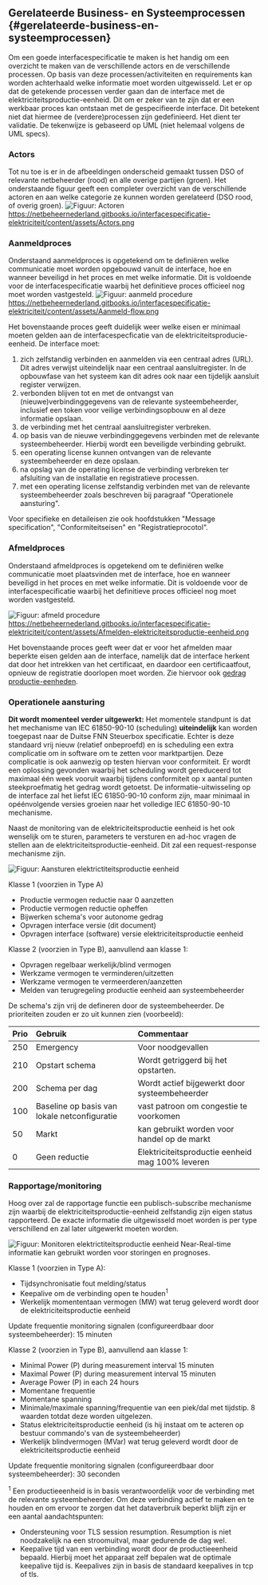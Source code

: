 ## Gerelateerde Business- en Systeemprocessen {#gerelateerde-business-en-systeemprocessen}

Om een goede interfacespecificatie te maken is het handig om een overzicht te maken van de verschillende actors en de verschillende processen. Op basis van deze processen/activiteiten en requirements kan worden achterhaald welke informatie moet worden uitgewisseld. Let er op dat de getekende processen verder gaan dan de interface met de elektriciteitsproductie-eenheid. Dit om er zeker van te zijn dat er een werkbaar proces kan ontstaan met de gespecifieerde interface. Dit betekent niet dat hiermee de (verdere)processen zijn gedefinieerd. Het dient ter validatie. De tekenwijze is gebaseerd op UML (niet helemaal volgens de UML specs).

### Actors
Tot nu toe is er in de afbeeldingen onderscheid gemaakt tussen DSO of relevante netbeheerder (rood) en alle overige partijen (groen). Het onderstaande figuur geeft een completer overzicht van de verschillende actoren en aan welke categorie ze kunnen worden gerelateerd (DSO rood, of overig groen).
![Figuur: Actoren](/assets/Actors.png)
https://netbeheernederland.gitbooks.io/interfacespecificatie-elektriciteit/content/assets/Actors.png

### Aanmeldproces
Onderstaand aanmeldproces is opgetekend om te definiëren welke communicatie moet worden opgebouwd vanuit de interface, hoe en wanneer beveiligd in het proces en met welke informatie. Dit is voldoende voor de interfacespecificatie waarbij het definitieve proces officieel nog moet worden vastgesteld. 
![Figuur: aanmeld procedure](/assets/Aanmeld-flow.png)
https://netbeheernederland.gitbooks.io/interfacespecificatie-elektriciteit/content/assets/Aanmeld-flow.png

Het bovenstaande proces geeft duidelijk weer welke eisen er minimaal moeten gelden aan de interfacespecficatie van de elektriciteitsproducie-eenheid. De interface moet:
1. zich zelfstandig verbinden en aanmelden via een centraal adres (URL). Dit adres verwijst uiteindelijk naar een centraal aansluitregister. In de opbouwfase van het systeem kan dit adres ook naar een tijdelijk aansluit register verwijzen.
2. verbonden blijven tot en met de ontvangst van (nieuwe)verbindinggegevens van de relevante systeembeheerder, inclusief een token voor veilige verbindingsopbouw  en al deze informatie opslaan.
3. de verbinding met het centraal aansluitregister verbreken.
4. op basis van de nieuwe verbindinggegevens verbinden met de relevante systeembeheerder. Hierbij wordt een beveiligde verbinding gebruikt.
5. een operating license kunnen ontvangen van de relevante systeembeheerder en deze opslaan. 
6. na opslag van de operating license de verbinding verbreken ter afsluiting van de installatie en registratieve processen.
7. met een operating license zelfstandig verbinden met van de relevante systeembeheerder zoals beschreven bij paragraaf "Operationele aansturing".

Voor specifieke en detaileisen zie ook hoofdstukken "Message specification", "Conformiteitseisen" en "Registratieprocotol".

### Afmeldproces
Onderstaand afmeldproces is opgetekend om te definiëren welke communicatie moet plaatsvinden met de interface, hoe en wanneer beveiligd  in het proces en met welke informatie. Dit is voldoende voor de interfacespecificatie waarbij het definitieve proces officieel nog moet worden vastgesteld. 

![Figuur: afmeld procedure](/assets/Afmelden-elektriciteitsproductie-eenheid.png)
https://netbeheernederland.gitbooks.io/interfacespecificatie-elektriciteit/content/assets/Afmelden-elektriciteitsproductie-eenheid.png

Het bovenstaande proces geeft weer dat er voor het afmelden maar beperkte eisen gelden aan de interface, namelijk dat de interface herkent dat door het intrekken van het certificaat, en daardoor een certificaatfout, opnieuw de registratie doorlopen moet worden. Zie hiervoor ook [gedrag productie-eenheden](https://netbeheernederland.gitbooks.io/interfacespecificatie-elektriciteit/content/assets/Gedrag-productie-eenheden.png).


### Operationele aansturing
**Dit wordt momenteel verder uitgewerkt:** Het momentele standpunt is dat het mechanisme van IEC 61850-90-10 (scheduling) **uiteindelijk** kan worden toegepast naar de Duitse FNN Steuerbox specificatie. Echter is deze standaard vrij nieuw (relatief onbeproefd) en is scheduling een extra complicatie om in software om te zetten voor marktpartijen. Deze complicatie is ook aanwezig op testen hiervan voor  conformiteit. Er wordt een oplossing gevonden waarbij het scheduling wordt gereduceerd tot maximaal één week vooruit waarbij tijdens conformiteit op x aantal punten steekproefmatig het gedrag wordt getoetst. De informatie-uitwisseling op de interface zal het liefst IEC 61850-90-10 conform zijn, maar minimaal in opéénvolgende versies groeien naar het volledige IEC 61850-90-10 mechanisme. 

Naast de monitoring van de elektriciteitsproductie eenheid is het ook wenselijk om te sturen, parameters te versturen en ad-hoc vragen de stellen aan de elektriciteitsproductie-eenheid. Dit zal een request-response mechanisme zijn.

![Figuur: Aansturen elektrictiteitsproductie eenheid](/assets/sequence-Aansturen-elektriciteitsproductie-eenheid.png)

Klasse 1 (voorzien in Type A)
* Productie vermogen reductie naar 0 aanzetten
* Productie vermogen reductie opheffen
* Bijwerken schema's voor autonome gedrag
* Opvragen interface versie (dit document)
* Opvragen interface (software) versie elektriciteitsproductie eenheid


Klasse 2 (voorzien in Type B), aanvullend aan klasse 1:
* Opvragen regelbaar werkelijk/blind vermogen
* Werkzame vermogen te verminderen/uitzetten
* Werkzame vermogen te vermeerderen/aanzetten
* Melden van terugregeling productie eenheid aan systeembeheerder

De schema's zijn vrij de defineren door de systeembeheerder. De prioriteiten zouden er zo uit kunnen zien (voorbeeld):

|Prio |Gebruik | Commentaar |
|:--|:--|:--|
|250| Emergency| Voor noodgevallen |
|210| Opstart schema | Wordt getriggerd bij het opstarten.|
|200| Schema per dag| Wordt actief bijgewerkt door systeembeheerder|
|100| Baseline op basis van lokale netconfiguratie | vast patroon om congestie te voorkomen|
|50| Markt | kan gebruikt worden voor handel op de markt|
|0| Geen reductie| Elektriciteitsproductie eenheid mag 100% leveren|



### Rapportage/monitoring
Hoog over zal de rapportage functie een publisch-subscribe mechanisme zijn waarbij de elektriciteitsproductie-eenheid zelfstandig zijn eigen status rapporteerd. De exacte informatie die uitgewisseld moet worden is per type verschillend en zal later uitgewerkt moeten worden.

![Figuur: Monitoren elektrictiteitsproductie eenheid](/assets/sequence-Monitoren-elektriciteitsproductie-eenheid.png)
Near-Real-time informatie kan gebruikt worden voor storingen en prognoses.

Klasse 1 (voorzien in Type A):
* Tijdsynchronisatie fout melding/status
* Keepalive om de verbinding open te houden<sup>1</sup>
* Werkelijk momententaan vermogen (MW) wat terug geleverd wordt door de elektriciteitsproductie eenheid

Update frequentie monitoring signalen (configureerdbaar door systeembeheerder): 15 minuten

Klasse 2 (voorzien in Type B), aanvullend aan klasse 1:
* Minimal Power (P) during measurement interval 15 minuten
* Maximal Power (P) during measurement interval 15 minuten
* Average Power (P) in each 24 hours
* Momentane frequentie
* Momentane spanning
* Minimale/maximale spanning/frequentie van een piek/dal met tijdstip. 8 waarden totdat deze worden uitgelezen.
* Status elektriciteitsproductie eenheid (is hij instaat om te acteren op bestuur commando's van de systeembeheerder)
* Werkelijk blindvermogen (MVar) wat terug geleverd wordt door de elektriciteitsproductie eenheid

Update frequentie monitoring signalen (configureerdbaar door systeembeheerder): 30 seconden

<sup>1</sup>
Een productieeenheid is in basis verantwoordelijk voor de verbinding met de relevante systeembeheerder.
Om deze verbinding actief te maken en te houden en om ervoor te zorgen dat het dataverbruik beperkt blijft zijn er een aantal aandachtspunten:
* Ondersteuning voor TLS session resumption.
        Resumption is niet noodzakelijk na een stroomuitval, maar gedurende de dag wel.
* Keepalive tijd van een verbinding wordt door de productieeenheid bepaald.
        Hierbij moet het apparaat zelf bepalen wat de optimale keepalive tijd is.
        Keepalives zijn in basis de standaard keepalives in tcp of tls.
